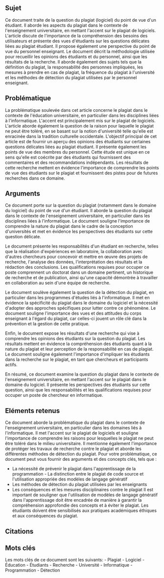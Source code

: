 ## Sujet
Ce document traite de la question du plagiat (logiciel) du point de vue d'un étudiant. Il aborde les aspects du plagiat dans le contexte de l'enseignement universitaire, en mettant l'accent sur le plagiat de logiciels. L'article discute de l'importance de la compréhension des besoins des utilisateurs et présente des vues d'étudiants sur les questions délicates liées au plagiat étudiant. Il propose également une perspective du point de vue du personnel enseignant. Le document décrit la méthodologie utilisée pour recueillir les opinions des étudiants et du personnel, ainsi que les résultats de la recherche. Il aborde également des sujets tels que la définition du plagiat, la responsabilité des personnes impliquées, les mesures à prendre en cas de plagiat, la fréquence du plagiat à l'université et les méthodes de détection du plagiat utilisées par le personnel enseignant.
## Problématique
La problématique soulevée dans cet article concerne le plagiat dans le contexte de l'éducation universitaire, en particulier dans les disciplines liées à l'informatique. L'accent est principalement mis sur le plagiat de logiciels. L'article aborde également la question de la raison pour laquelle le plagiat ne peut être toléré, en se basant sur la notion d'université telle qu'elle est enracinée dans la tradition culturelle occidentale. L'objectif principal de cet article est de fournir un aperçu des opinions des étudiants sur certaines questions délicates liées au plagiat étudiant. Il présente également les points de vue des membres du personnel. Cette étude est unique en ce sens qu'elle est coécrite par des étudiants qui fournissent des commentaires et des recommandations indépendants. Les résultats de cette recherche mettent en évidence l'importance de comprendre les points de vue des étudiants sur le plagiat et fournissent des pistes pour de futures recherches dans ce domaine.
## Arguments
Ce document porte sur la question du plagiat (notamment dans le domaine du logiciel) du point de vue d'un étudiant. Il aborde la question du plagiat dans le contexte de l'enseignement universitaire, en particulier dans les disciplines liées à l'informatique. Le document souligne l'importance de comprendre la nature du plagiat dans le cadre de la conception d'universités et met en évidence les perspectives des étudiants sur cette question délicate.

Le document présente les responsabilités d'un étudiant en recherche, telles que la réalisation d'expériences en laboratoire, la collaboration avec d'autres chercheurs pour concevoir et mettre en œuvre des projets de recherche, l'analyse des données, l'interprétation des résultats et la rédaction des conclusions. Les qualifications requises pour occuper ce poste comprennent un doctorat dans un domaine pertinent, un historique de recherche et de publication, ainsi qu'une capacité démontrée à travailler en collaboration au sein d'une équipe de recherche. 

Le document soulève également la question de la détection du plagiat, en particulier dans les programmes d'études liés à l'informatique. Il met en évidence la spécificité du plagiat dans le domaine du logiciel et la nécessité d'adopter des approches spécifiques pour lutter contre ce phénomène. Le document souligne l'importance des vues et des attitudes du corps enseignant à l'égard du plagiat, car celles-ci jouent un rôle clé dans la prévention et la gestion de cette pratique.

Enfin, le document expose les résultats d'une recherche qui vise à comprendre les opinions des étudiants sur la question du plagiat. Les résultats mettent en évidence la compréhension des étudiants quant à la nature du plagiat et leur perception de la responsabilité en cas de plagiat. Le document souligne également l'importance d'impliquer les étudiants dans la recherche sur le plagiat, en tant que chercheurs et participants actifs. 

En résumé, ce document examine la question du plagiat dans le contexte de l'enseignement universitaire, en mettant l'accent sur le plagiat dans le domaine du logiciel. Il présente les perspectives des étudiants sur cette question, ainsi que les responsabilités et les qualifications requises pour occuper un poste de chercheur en informatique.
## Eléments retenus 
Ce document aborde la problématique du plagiat dans le contexte de l'enseignement universitaire, en particulier dans les domaines liés à l'informatique. Il met l'accent sur le plagiat de logiciels et souligne l'importance de comprendre les raisons pour lesquelles le plagiat ne peut être toléré dans le milieu universitaire. Il mentionne également l'importance de protéger les travaux de recherche contre le plagiat et aborde les différentes méthodes de détection du plagiat. Pour votre problématique, ce document peut vous fournir des arguments et des concepts clés, tels que : 
- La nécessité de prévenir le plagiat dans l'apprentissage de la programmation - La distinction entre le plagiat de code source et l'utilisation appropriée des modèles de langage génératif 
- Les méthodes de détection du plagiat utilisées par les enseignants 
- Les conséquences et les mesures disciplinaires contre le plagiat Il est important de souligner que l'utilisation de modèles de langage génératif dans l'apprentissage doit être encadrée de manière à garantir la compréhension approfondie des concepts et à éviter le plagiat. Les étudiants doivent être sensibilisés aux pratiques académiques éthiques et aux conséquences du plagiat.
## Citations

## Mots clés
Les mots clés de ce document sont les suivants: - Plagiat - Logiciel - Éducation - Étudiants - Recherche - Université - Informatique - Programmation - Détection